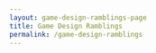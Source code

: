 ```yaml
---
layout: game-design-ramblings-page
title: Game Design Ramblings
permalink: /game-design-ramblings
---
```

